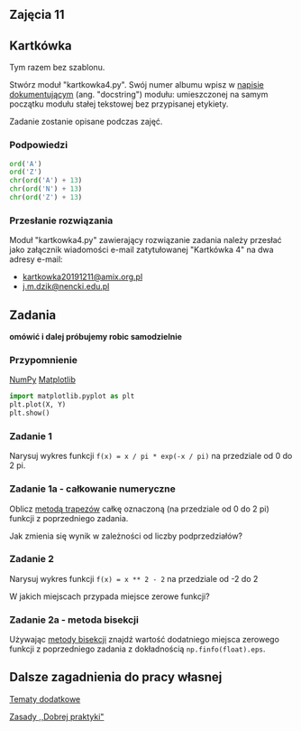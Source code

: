 Zajęcia 11
----------

## Kartkówka

Tym razem bez szablonu.

Stwórz moduł "kartkowka4.py".  Swój numer albumu wpisz w [napisie
dokumentującym](https://pl.python.org/docs/tut/node6.html#l2h-8) (ang.
"docstring") modułu: umieszczonej na samym początku modułu stałej
tekstowej bez przypisanej etykiety.

Zadanie zostanie opisane podczas zajęć.

### Podpowiedzi

```python
ord('A')
ord('Z')
chr(ord('A') + 13)
chr(ord('N') + 13)
chr(ord('Z') + 13)
```


### Przesłanie rozwiązania

Moduł "kartkowka4.py" zawierający rozwiązanie zadania należy przesłać
jako załącznik wiadomości e-mail zatytułowanej "Kartkówka 4" na dwa
adresy e-mail:
 - kartkowka20191211@amix.org.pl
 - j.m.dzik@nencki.edu.pl


## Zadania

**omówić i dalej próbujemy robic samodzielnie**

### Przypomnienie

[NumPy](https://brain.fuw.edu.pl/edu/index.php/PPy3/NumPy)
[Matplotlib](https://brain.fuw.edu.pl/edu/index.php/PPy3/Matplotlib)

```python
import matplotlib.pyplot as plt
plt.plot(X, Y)
plt.show()
```

### Zadanie 1

Narysuj wykres funkcji `f(x) = x / pi * exp(-x / pi)` na przedziale
od 0 do 2 pi.


### Zadanie 1a - całkowanie numeryczne

Oblicz [metodą trapezów](
https://pl.wikipedia.org/wiki/Ca%C5%82kowanie_numeryczne#Metoda_trapez%C3%B3w)
całkę oznaczoną (na przedziale od 0 do 2 pi) funkcji z poprzedniego zadania.

Jak zmienia się wynik w zależności od liczby podprzedziałów?


### Zadanie 2

Narysuj wykres funkcji `f(x) = x ** 2 - 2` na przedziale od -2 do 2

W jakich miejscach przypada miejsce zerowe funkcji?


### Zadanie 2a - metoda bisekcji

Używając [metody bisekcji](
https://pl.wikipedia.org/wiki/Metoda_r%C3%B3wnego_podzia%C5%82u) znajdź
wartość dodatniego miejsca zerowego funkcji z poprzedniego zadania
z dokładnością `np.finfo(float).eps`.


## Dalsze zagadnienia do pracy własnej

[Tematy dodatkowe](https://brain.fuw.edu.pl/edu/index.php/PPy3/TematyDodatkowe)

[Zasady ,,Dobrej praktyki"](https://brain.fuw.edu.pl/edu/index.php/PPy3/DobrePraktyki)
